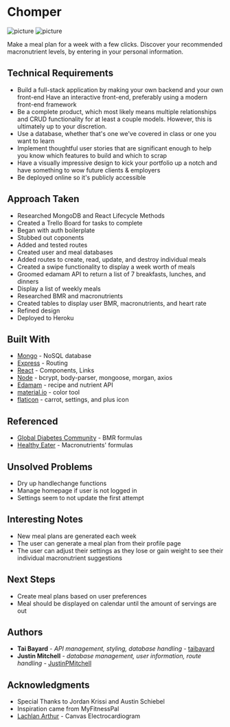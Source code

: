 # Chomper

![picture](./assets/img/dino-dynasty-title-screen.png)
![picture](./assets/img/dino-dynasty-game-play.png)

Make a meal plan for a week with a few clicks.  Discover your recommended macronutrient levels, by entering in your personal information.

## Technical Requirements

* Build a full-stack application by making your own backend and your own front-end
Have an interactive front-end, preferably using a modern front-end framework
* Be a complete product, which most likely means multiple relationships and CRUD functionality for at least a couple models. However, this is ultimately up to your discretion.
* Use a database, whether that's one we've covered in class or one you want to learn
* Implement thoughtful user stories that are significant enough to help you know which features to build and which to scrap
* Have a visually impressive design to kick your portfolio up a notch and have something to wow future clients & employers
* Be deployed online so it's publicly accessible

## Approach Taken

* Researched MongoDB and React Lifecycle Methods
* Created a Trello Board for tasks to complete
* Began with auth boilerplate
* Stubbed out coponents
* Added and tested routes
* Created user and meal databases
* Added routes to create, read, update, and destroy individual meals
* Created a swipe functionality to display a week worth of meals
* Groomed edamam API to return a list of 7 breakfasts, lunches, and dinners
* Display a list of weekly meals
* Researched BMR and macronutrients
* Created tables to display user BMR, macronutrients, and heart rate
* Refined design
* Deployed to Heroku

## Built With

* [Mongo](https://www.mongodb.com) - NoSQL database
* [Express](https://expressjs.com/) - Routing
* [React](https://reactjs.org/) - Components, Links
* [Node](https://nodejs.org/en/) - bcrypt, body-parser, mongoose, morgan, axios
* [Edamam](https://developer.edamam.com/) - recipe and nutrient API
* [material.io](https://material.io/color/#!/?view.left=0&view.right=0&primary.color=64B5F6&secondary.color=FFA000&secondary.text.color=EEEEEE&primary.text.color=424242) - color tool
* [flaticon](https://www.flaticon.com/free-icon/settings-work-tool_70367) - carrot, settings, and plus icon

## Referenced

* [Global Diabetes Community](https://www.diabetes.co.uk/bmr-calculator.html) - BMR formulas
* [Healthy Eater](https://healthyeater.com/how-to-calculate-your-macros) - Macronutrients' formulas

## Unsolved Problems

* Dry up handlechange functions
* Manage homepage if user is not logged in
* Settings seem to not update the first attempt

## Interesting Notes

* New meal plans are generated each week
* The user can generate a meal plan from their profile page
* The user can adjust their settings as they lose or gain weight to see their individual macronutrient suggestions

## Next Steps

* Create meal plans based on user preferences
* Meal should be displayed on calendar until the amount of servings are out

## Authors

* **Tai Bayard** - *API management, styling, database handling* - [taibayard](https://github.com/taibayard)
* **Justin Mitchell** - *database management, user information, route handling* - [JustinPMitchell](https://github.com/JustinPMitchell)

## Acknowledgments

* Special Thanks to Jordan Krissi and Austin Schiebel
* Inspiration came from MyFitnessPal
* [Lachlan Arthur](http://jsfiddle.net/lachlan/YcVEA/) - Canvas Electrocardiogram